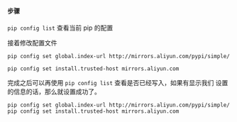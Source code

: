 #### 步骤

`pip config list` 查看当前 pip 的配置

接着修改配置文件

 ```shell
pip config set global.index-url http://mirrors.aliyun.com/pypi/simple/
 ```



```
pip config set install.trusted-host mirrors.aliyun.com
```

完成之后可以再使用 `pip config list` 查看是否已经写入，如果有显示我们 设置的信息的话，那么就设置成功了。



```shell
pip config set global.index-url http://mirrors.aliyun.com/pypi/simple/
pip config set install.trusted-host mirrors.aliyun.com
```

